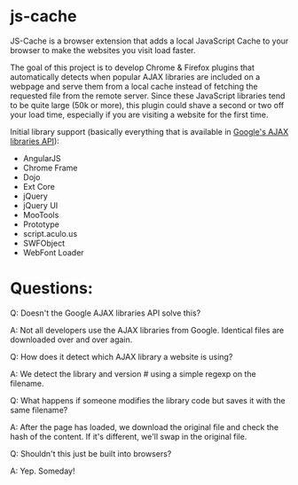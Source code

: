js-cache
========

JS-Cache is a browser extension that adds a local JavaScript Cache to your browser to make the websites you visit load faster.

The goal of this project is to develop Chrome & Firefox plugins that automatically detects when popular AJAX libraries are included on a webpage and serve them from a local cache instead of fetching the requested file from the remote server. Since these JavaScript libraries tend to be quite large (50k or more), this plugin could shave a second or two off your load time, especially if you are visiting a website for the first time.

Initial library support (basically everything that is available in [Google's AJAX libraries API](https://developers.google.com/speed/libraries/)):

* AngularJS
* Chrome Frame
* Dojo
* Ext Core
* jQuery
* jQuery UI
* MooTools
* Prototype
* script.aculo.us
* SWFObject
* WebFont Loader

Questions:
=========

Q: Doesn't the Google AJAX libraries API solve this?

A: Not all developers use the AJAX libraries from Google.  Identical files are downloaded over and over again.

Q: How does it detect which AJAX library a website is using?

A: We detect the library and version # using a simple regexp on the filename.

Q: What happens if someone modifies the library code but saves it with the same filename?

A: After the page has loaded, we download the original file and check the hash of the content.  If it's different, we'll swap in the original file.

Q: Shouldn't this just be built into browsers?

A: Yep.  Someday!

